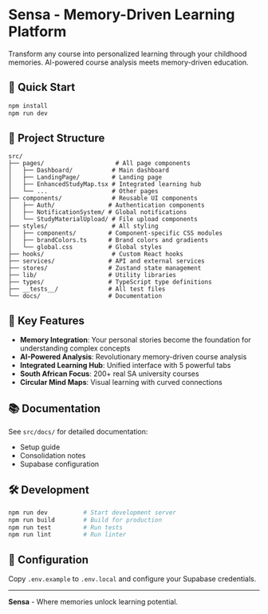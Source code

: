 # Sensa - Memory-Driven Learning Platform

Transform any course into personalized learning through your childhood memories. AI-powered course analysis meets memory-driven education.

## 🚀 Quick Start

```bash
npm install
npm run dev
```

## 📁 Project Structure

```
src/
├── pages/                    # All page components
│   ├── Dashboard/           # Main dashboard
│   ├── LandingPage/         # Landing page
│   ├── EnhancedStudyMap.tsx # Integrated learning hub
│   └── ...                  # Other pages
├── components/              # Reusable UI components
│   ├── Auth/               # Authentication components
│   ├── NotificationSystem/ # Global notifications
│   └── StudyMaterialUpload/ # File upload components
├── styles/                  # All styling
│   ├── components/         # Component-specific CSS modules
│   ├── brandColors.ts      # Brand colors and gradients
│   └── global.css          # Global styles
├── hooks/                   # Custom React hooks
├── services/               # API and external services
├── stores/                 # Zustand state management
├── lib/                    # Utility libraries
├── types/                  # TypeScript type definitions
├── __tests__/              # All test files
└── docs/                   # Documentation
```

## 🎯 Key Features

- **Memory Integration**: Your personal stories become the foundation for understanding complex concepts
- **AI-Powered Analysis**: Revolutionary memory-driven course analysis
- **Integrated Learning Hub**: Unified interface with 5 powerful tabs
- **South African Focus**: 200+ real SA university courses
- **Circular Mind Maps**: Visual learning with curved connections

## 📚 Documentation

See `src/docs/` for detailed documentation:
- Setup guide
- Consolidation notes
- Supabase configuration

## 🛠️ Development

```bash
npm run dev          # Start development server
npm run build        # Build for production
npm run test         # Run tests
npm run lint         # Run linter
```

## 🔧 Configuration

Copy `.env.example` to `.env.local` and configure your Supabase credentials.

---

**Sensa** - Where memories unlock learning potential. 